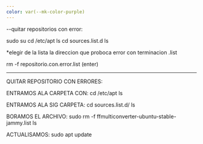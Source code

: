 ```yaml
---
color: var(--mk-color-purple)
---
```

--quitar repositorios con error:

sudo su
cd /etc/apt
ls
cd sources.list.d
ls

*elegir de la lista la direccion que proboca error con terminacion .list

rm -f repositorio.con.error.list  (enter)

------------------

QUITAR REPOSITORIO CON ERRORES:

ENTRAMOS ALA CARPETA CON:
cd /etc/apt
ls

ENTRAMOS ALA SIG CARPETA:
cd sources.list.d/
ls

BORAMOS EL ARCHIVO:
sudo rm -f ffmulticonverter-ubuntu-stable-jammy.list
ls


ACTUALISAMOS:
sudo apt update